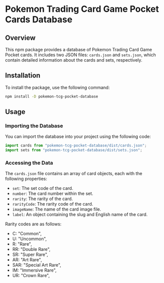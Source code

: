 # Pokemon Trading Card Game Pocket Cards Database

## Overview

This npm package provides a database of Pokemon Trading Card Game Pocket cards. It includes two JSON files: `cards.json` and `sets.json`, which contain detailed information about the cards and sets, respectively.

## Installation

To install the package, use the following command:

```bash
npm install -D pokemon-tcg-pocket-database
```

## Usage

### Importing the Database

You can import the database into your project using the following code:

```js
import cards from "pokemon-tcg-pocket-database/dist/cards.json";
import sets from "pokemon-tcg-pocket-database/dist/sets.json";
```

### Accessing the Data

The `cards.json` file contains an array of card objects, each with the following properties:
- `set`: The set code of the card.
- `number`: The card number within the set.
- `rarity`: The rarity of the card.
- `rarityCode`: The rarity code of the card.
- `imageName`: The name of the card image file.
- `label`: An object containing the slug and English name of the card.

Rarity codes are as follows:
- C: "Common",
- U: "Uncommon",
- R: "Rare",
- RR: "Double Rare",
- SR: "Super Rare",
- AR: "Art Rare",
- SAR: "Special Art Rare",
- IM: "Immersive Rare",
- UR: "Crown Rare",

